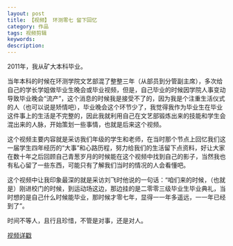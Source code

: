 ```yaml
---
layout: post
title: 【视频】 环测零七 留下回忆
category: 作品
tags: 视频剪辑
keywords: 
description: 
---
```


2011年，我从矿大本科毕业。

当年本科的时候在环测学院文艺部混了整整三年（从部员到分管副主席），多次给自己的学长学姐做毕业生晚会或毕业视频，但是，自己毕业的时候因学院人事变动导致毕业晚会“流产”，这个消息的时候我是接受不了的，因为我是个注重生活仪式的人（也可以说是矫情吧），毕业晚会这个环节少了，我觉得我作为毕业生在毕业这件事上的生活是不完整的，因此我就利用自己在文艺部锻炼出来的技能和学生会混出来的人脉，开始策划一些事情，也就是后来这个视频。

这个视频主要内容就是采访我们年级的学生和老师，在当时那个节点上回忆我们这一届学生四年经历的“大事”和心路历程，努力给我们的生活留下点资料，好让大家在数十年之后回顾自己青葱岁月的时候能在这个视频中找到自己的影子，当然我也有私心留了一些东西，可能只有了解我们当时的情况的人会看懂吧。

这个视频中让我印象最深的就是采访刘飞时他说的一句话：“咱们来的时候，（也就是）刚进校门的时候，到运动场这边，那边挂的是二零零三级毕业生毕业典礼，当时想的是自己什么时候能毕业，那时候才零七年，显得一一年多遥远，一一年已经到了”。

时间不等人，且行且珍惜，不管是对事，还是对人。

[视频详戳](http://v.youku.com/v_show/id_XMjc5MzYzNjg4.html?spm=a2hzp.8253869.0.0)